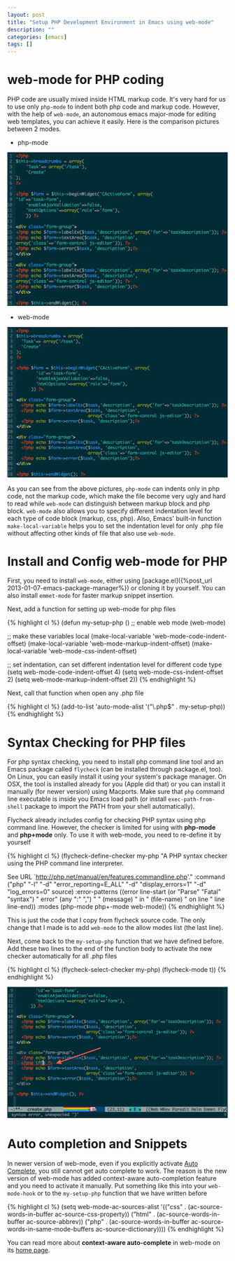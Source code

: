 ```yaml
---
layout: post
title: "Setup PHP Development Environment in Emacs using web-mode"
description: ""
categories: [emacs]
tags: []
---
```



# web-mode for PHP coding

PHP code are usually mixed inside HTML markup code. It's very hard for us to use
only `php-mode` to indent both php code and markup code. However, with the help
of `web-mode`, an autonomous emacs major-mode for editing web templates, you can
achieve it easily. Here is the comparison pictures between 2 modes.

- php-mode

![php-mode](/files/2014-07-22-setup-php-development-environment-in-emacs/php.png)

<!-- more -->

- web-mode

![web-mode](/files/2014-07-22-setup-php-development-environment-in-emacs/web.png)

As you can see from the above pictures, `php-mode` can indents only in php code,
not the markup code, which make the file become very ugly and hard to read while
`web-mode` can distinguish between markup block and php block.
`web-mode` also allows you to specify different indentation level for each type of
code block (markup, css, php). Also, Emacs' built-in function
`make-local-variable` helps you to set the indentation level for only .php file
without affecting other kinds of file that also use `web-mode`.

# Install and Config web-mode for PHP

First, you need to install `web-mode`, either using
[package.el]({%post_url 2013-01-07-emacs-package-manager%}) or cloning it by
yourself. You can also install `emmet-mode` for faster markup snippet insertion.

Next, add a function for setting up web-mode for php files

{% highlight cl %}
(defun my-setup-php ()
  ;; enable web mode
  (web-mode)

  ;; make these variables local
  (make-local-variable 'web-mode-code-indent-offset)
  (make-local-variable 'web-mode-markup-indent-offset)
  (make-local-variable 'web-mode-css-indent-offset)

  ;; set indentation, can set different indentation level for different code type
  (setq web-mode-code-indent-offset 4)
  (setq web-mode-css-indent-offset 2)
  (setq web-mode-markup-indent-offset 2))
{% endhighlight %}

Next, call that function when open any .php file

{% highlight cl %}
(add-to-list 'auto-mode-alist '("\\.php$" . my-setup-php))
{% endhighlight %}

# Syntax Checking for PHP files

For php syntax checking, you need to install php command line tool and an Emacs
package called `flycheck` (can be installed through package.el, too). On Linux,
you can easily install it using your system's package manager. On OSX, the tool
is installed already for you (Apple did that) or you can install it manually
(for newer version) using Macports. Make sure that `php` command line executable
is inside you Emacs
load path (or install `exec-path-from-shell` package to import the PATH from
your shell automatically).

Flycheck already includes config for checking PHP syntax using php command line.
However, the checker is limited for using with **php-mode** and **php+mode**
only. To use it with web-mode, you need to re-define it by yourself

{% highlight cl %}
(flycheck-define-checker my-php
  "A PHP syntax checker using the PHP command line interpreter.

See URL `http://php.net/manual/en/features.commandline.php'."
  :command ("php" "-l" "-d" "error_reporting=E_ALL" "-d" "display_errors=1"
            "-d" "log_errors=0" source)
  :error-patterns
  ((error line-start (or "Parse" "Fatal" "syntax") " error" (any ":" ",") " "
          (message) " in " (file-name) " on line " line line-end))
  :modes (php-mode php+-mode web-mode))
{% endhighlight %}

This is just the code that I copy from flycheck source code. The only change
that I made is to add `web-mode` to the allow modes list (the last line).

Next, come back to the `my-setup-php` function that we have defined before. Add
these two lines to the end of the function body to activate the new checker
automatically for all .php files

{% highlight cl %}
(flycheck-select-checker my-php)
(flycheck-mode t))
{% endhighlight %}

![Flycheck](/files/2014-07-22-setup-php-development-environment-in-emacs/error.png)

# Auto completion and Snippets

In newer version of web-mode, even if you explicitly activate
[Auto Complete](http://cx4a.org/software/auto-complete/index.html), you still
cannot get auto complete to work. The reason is the new version of web-mode has
added context-aware auto-completion feature and you need to activate it
manually. Put something like this into your `web-mode-hook` or to the
`my-setup-php` function that we have written before

{% highlight cl %}
(setq web-mode-ac-sources-alist
      '(("css" . (ac-source-words-in-buffer ac-source-css-property))
        ("html" . (ac-source-words-in-buffer ac-source-abbrev))
        ("php" . (ac-source-words-in-buffer
                  ac-source-words-in-same-mode-buffers
                  ac-source-dictionary))))
{% endhighlight %}

You can read more about **context-aware auto-complete** in web-mode on its
[home page](http://web-mode.org/ ).
